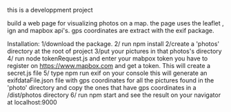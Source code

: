 this is a developpment project

build a web page for visualizing photos on a map. the page uses the leaflet , ign and mapbox api's.
gps coordinates are extract with the exif package.

Installation:
1/download the package.
2/ run npm install
2/create a 'photos' directory at the root of project
3/put your pictures in that photos's directory
4/ run node tokenRequest.js and enter your mabpox token 
    you have to register on https://www.mapbox.com and get a token.
    This will create a secret.js file
5/ type npm run exif on your console this will generate an exifdataFile.json file with gps coordinates for all the pictures found in the 'photo' directory and copy the ones that have gps coordinates in a /dist/photos directory
6/ run npm start and see the result on your navigator at localhost:9000

